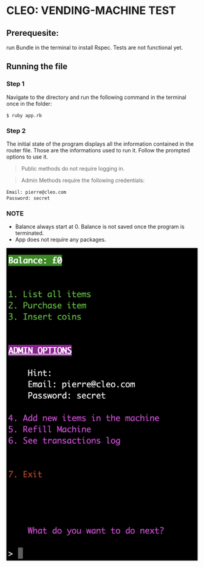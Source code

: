 # CLEO: VENDING-MACHINE TEST

## Prerequesite:

run Bundle in the terminal to install Rspec. 
Tests are not functional yet.

## Running the file

### Step 1
Navigate to the directory and run the following command in the terminal once in the folder:
```
$ ruby app.rb
```
### Step 2
The initial state of the program displays all the information contained in the router file. Those are the informations used to run it. Follow the prompted options to use it.

> Public methods do not require logging in.

> Admin Methods require the following credentials:

```
Email: pierre@cleo.com
Password: secret
```

### NOTE

- Balance always start at 0. Balance is not saved once the program is terminated.
- App does not require any packages.

![picture example](/example.png)
